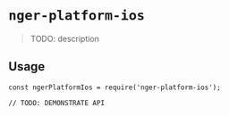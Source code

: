 # `nger-platform-ios`

> TODO: description

## Usage

```
const ngerPlatformIos = require('nger-platform-ios');

// TODO: DEMONSTRATE API
```

